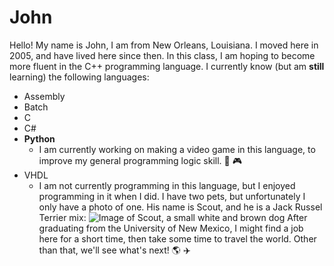 # John
Hello! My name is John,
I am from New Orleans, Louisiana. I moved here in 2005, and have lived here since then.
In this class, I am hoping to become more fluent in the C++ programming language. I currently know (but am __still__ learning) the following languages:
* Assembly
* Batch
* C
* C#
* **Python**
  * I am currently working on making a video game in this language, to improve my general programming logic skill. :space_invader: :video_game:
* VHDL
  * I am not currently programming in this language, but I enjoyed programming in it when I did.
I have two pets, but unfortunately I only have a photo of one. His name is Scout, and he is a Jack Russel Terrier mix:
![Image of Scout, a small white and brown dog](Dog.jpg)
After graduating from the University of New Mexico, I might find a job here for a short time, then take some time to travel the world. Other than that, we'll see what's next! :earth_americas: :airplane:
